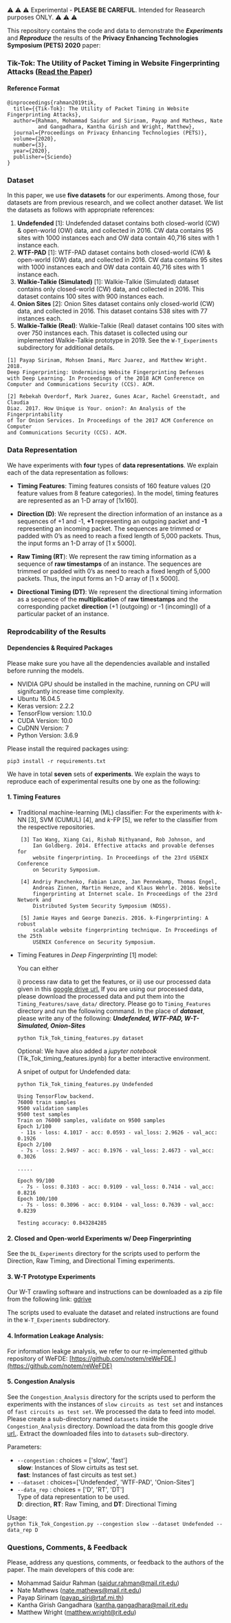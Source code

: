 :warning: :warning: :warning: Experimental - **PLEASE BE CAREFUL**. Intended for Reasearch purposes ONLY. :warning: :warning: :warning:


This repository contains the code and data to demonstrate the ***Experiments*** and ***Reproduce*** the results of the **Privacy Enhancing Technologies Symposium (PETS) 2020** paper:
### Tik-Tok: The Utility of Packet Timing in Website Fingerprinting Attacks ([Read the Paper](https://arxiv.org/pdf/1902.06421.pdf))


#### Reference Format
```
@inproceedings{rahman2019tik,
  title={{Tik-Tok}: The Utility of Packet Timing in Website Fingerprinting Attacks},
  author={Rahman, Mohammad Saidur and Sirinam, Payap and Mathews, Nate 
          and Gangadhara, Kantha Girish and Wright, Matthew},
  journal={Proceedings on Privacy Enhancing Technologies (PETS)},
  volume={2020},
  number={3},
  year={2020},
  publisher={Sciendo}
}
```

### Dataset
In this paper, we use **five datasets** for our experiments. 
Among those, four datasets are from previous research, and 
we collect another dataset. We list the datasets as follows with appropriate references:

1. **Undefended** [1]: Undefended dataset contains both closed-world (CW) \& open-world (OW) data, and collected in 2016.
 CW data contains 95 sites with 1000 instances each and OW data contain 40,716 sites with 1 instance each.
2. **WTF-PAD** [1]: WTF-PAD dataset contains both closed-world (CW) \& open-world (OW) data, and collected in 2016.
 CW data contains 95 sites with 1000 instances each and OW data contain 40,716 sites with 1 instance each.
3. **Walkie-Talkie (Simulated)** [1]: Walkie-Talkie (Simulated) dataset contains only closed-world (CW) data, and collected in 2016.
This dataset contains 100 sites with 900 instances each.
4. **Onion Sites** [2]: Onion Sites dataset contains only closed-world (CW) data, 
and collected in 2016.
This dataset contains 538 sites with 77 instances each.
5. **Walkie-Talkie (Real)**: Walkie-Talkie (Real) dataset contains 100 sites with over 750 instances each.
 This dataset is collected using our implemented Walkie-Talkie prototype in 2019. 
 See the `W-T_Experiments` subdirectory for additional details.
 
 ```angular2
[1] Payap Sirinam, Mohsen Imani, Marc Juarez, and Matthew Wright. 2018. 
Deep Fingerprinting: Undermining Website Fingerprinting Defenses 
with Deep Learning. In Proceedings of the 2018 ACM Conference on 
Computer and Communications Security (CCS). ACM.

[2] Rebekah Overdorf, Mark Juarez, Gunes Acar, Rachel Greenstadt, and Claudia
Diaz. 2017. How Unique is Your. onion?: An Analysis of the Fingerprintability
of Tor Onion Services. In Proceedings of the 2017 ACM Conference on Computer
and Communications Security (CCS). ACM.
```

### Data Representation

We have experiments with **four** types of **data representations**.
We explain each of the data representation as follows:

- **Timing Features**: Timing features consists of 160 feature values
                        (20 feature values from 8 feature categories).
                        In the model, timing features are represented as 
                        an 1-D array of [1x160].

- **Direction (D)**: We represent the direction information of an instance 
                    as a sequences of +1 and -1, **+1** representing an outgoing packet
                     and **-1** representing an incoming packet. 
                     The sequences are trimmed or padded with 0’s as need to reach a fixed length of 5,000 packets.
                      Thus, the input forms an 1-D array of [1 x 5000].
                    
- **Raw Timing (RT**): We represent the raw timing information as a sequence of 
                        **raw timestamps** of an instance.
                        The sequences are trimmed or padded with 0’s as 
                        need to reach a fixed length of 5,000 packets.
                        Thus, the input forms an 1-D array of [1 x 5000].
                        
- **Directional Timing (DT)**: We represent the directional timing information as 
                              a sequence of the **multiplication** of 
                              **raw timestamps** and the corresponding packet
                              **direction** (+1 (outgoing) or -1 (incoming)) of 
                              a particular packet of an instance.

                              
### Reprodcability of the Results

#### Dependencies & Required Packages
Please make sure you have all the dependencies available and installed before running the models.
- NVIDIA GPU should be installed in the machine, running on CPU will signifcantly increase time complexity.
- Ubuntu 16.04.5
- Keras version: 2.2.2
- TensorFlow version: 1.10.0
- CUDA Version: 10.0 
- CuDNN Version: 7 
- Python Version: 3.6.9 

Please install the required packages using:

```angular2
pip3 install -r requirements.txt
```

We have in total **seven** sets of **experiments**. We explain the ways to reproduce each of 
experimental results one by one as the following:

#### 1. Timing Features 

- Traditional machine-learning (ML) classifier: For the experiments with 
   *k*-NN [3], SVM (CUMUL) [4], and *k*-FP [5], we refer to the classifier from the 
   respective repositories.
   ```angular2
    [3] Tao Wang, Xiang Cai, Rishab Nithyanand, Rob Johnson, and 
        Ian Goldberg. 2014. Effective attacks and provable defenses for 
        website fingerprinting. In Proceedings of the 23rd USENIX Conference 
        on Security Symposium.
    
    [4] Andriy Panchenko, Fabian Lanze, Jan Pennekamp, Thomas Engel, 
        Andreas Zinnen, Martin Henze, and Klaus Wehrle. 2016. Website 
        fingerprinting at Internet scale. In Proceedings of the 23rd Network and
        Distributed System Security Symposium (NDSS).
  
    [5] Jamie Hayes and George Danezis. 2016. k-Fingerprinting: A robust 
        scalable website fingerprinting technique. In Proceedings of the 25th 
        USENIX Conference on Security Symposium.
    ```
   
   
- Timing Features in *Deep Fingerprinting* [1] model:

    You can either 
    
     i) process raw data to get the features, or 
     ii) use our processed data given in this [google drive url.](https://drive.google.com/drive/folders/13JY6QBk0Yb4D8K38oaNkZ0vGWPSYdK95?usp=sharing)
    If you are using our processed data, 
    please download the processed data and put them into the `Timing_Features/save_data/` directory.
    Please go to `Timing_Features` directory and run the following command. 
    In the place of ***dataset***, please write any of the following: 
         ***Undefended, WTF-PAD, W-T-Simulated, Onion-Sites***
    ```angular2
    python Tik_Tok_timing_features.py dataset
    ```
    Optional: We have also added a *jupyter notebook* (Tik_Tok_timing_features.ipynb) for a better interactive environment.
    
    A snipet of output for Undefended data:
    
    ```
    python Tik_Tok_timing_features.py Undefended
  
    Using TensorFlow backend.
    76000 train samples
    9500 validation samples
    9500 test samples
    Train on 76000 samples, validate on 9500 samples
    Epoch 1/100
     - 11s - loss: 4.1017 - acc: 0.0593 - val_loss: 2.9626 - val_acc: 0.1926
    Epoch 2/100
     - 7s - loss: 2.9497 - acc: 0.1976 - val_loss: 2.4673 - val_acc: 0.3026
    
    .....
  
   Epoch 99/100
     - 7s - loss: 0.3103 - acc: 0.9109 - val_loss: 0.7414 - val_acc: 0.8216
    Epoch 100/100
     - 7s - loss: 0.3096 - acc: 0.9104 - val_loss: 0.7639 - val_acc: 0.8239
    
    Testing accuracy: 0.843284285
    ```

#### 2. Closed and Open-world Experiments w/ Deep Fingerprinting

See the `DL_Experiments` directory for the scripts used to perform the Direction, Raw Timing, and Directional Timing experiments.

#### 3. W-T Prototype Experiments

Our W-T crawling software and instructions can be downloaded as a zip file from the following link: [gdrive](https://drive.google.com/file/d/1eMLzy0L83wCV5mFf9wEN4p-BMhgxXqmr/view?usp=sharing)

The scripts used to evaluate the dataset and related instructions are found in the `W-T_Experiments` subdirectory.

#### 4. Information Leakage Analysis:
For information leakge analysis, we refer to our re-implemented 
github repository of WeFDE: [https://github.com/notem/reWeFDE.](https://github.com/notem/reWeFDE) 

#### 5. Congestion Analysis
See the `Congestion_Analysis` directory for the scripts used to perform the experiments with the instances of `slow circuits as test set` and instances of `fast circuits as test set`.
We processed the data to feed into model. Please create a sub-directory named `datasets` inside the 
`Congestion_Analysis` directory. Download the data from this google drive [url.](https://drive.google.com/drive/folders/18dYNAq8bbkgG3XWy3wSRDpI9-pTbWhMA).
Extract the downloaded files into to `datasets` sub-directory.

Parameters:
- `--congestion` : choices = ['slow', 'fast']\
                            **slow**: Instances of Slow cirtuits as test set.\
                            **fast**: Instances of fast circuits as test set.)
- `--dataset` : choices=['Undefended', 'WTF-PAD', 'Onion-Sites']
- `--data_rep` : choices = ['D', 'RT', 'DT']\
               Type of data representation to be used.\
               **D**: direction, **RT**: Raw Timing, and **DT**: Directional Timing
                
Usage:\
    ```
    python Tik_Tok_Congestion.py --congestion slow --dataset Undefended --data_rep D 
    ```



### Questions, Comments, & Feedback
Please, address any questions, comments, or feedback to the authors of the paper.
The main developers of this code are:
 
* Mohammad Saidur Rahman ([saidur.rahman@mail.rit.edu](mailto:saidur.rahman@mail.rit.edu)) 
* Nate Mathews ([nate.mathews@mail.rit.edu](mailto:nate.mathews@mail.rit.edu))
* Payap Sirinam ([payap_siri@rtaf.mi.th](mailto:payap_siri@rtaf.mi.th))
* Kantha Girish Gangadhara ([kantha.gangadhara@mail.rit.edu](mailto:kantha.gangadhara@mail.rit.edu)
* Matthew Wright ([matthew.wright@rit.edu](mailto:matthew.wright@rit.edu)) 
